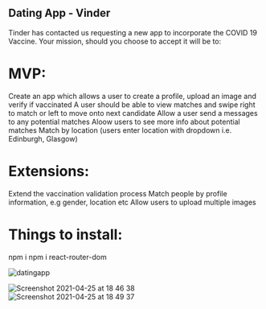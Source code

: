 ## Dating App - Vinder

Tinder has contacted us requesting a new app to incorporate the COVID 19 Vaccine. Your mission, should you choose to accept it will be to:

# MVP:

Create an app which allows a user to create a profile, upload an image and verify if vaccinated
A user should be able to view matches and swipe right to match or left to move onto next candidate
Allow a user send a messages to any potential matches
Aloow users to see more info about potential matches
Match by location (users enter location with dropdown i.e. Edinburgh, Glasgow)

# Extensions:

Extend the vaccination validation process
Match people by profile information, e.g gender, location etc
Allow users to upload multiple images

# Things to install:
npm i
npm i react-router-dom

![datingapp](https://user-images.githubusercontent.com/75388411/116069040-dc7beb00-a682-11eb-9061-95d3c4785608.png)

![Screenshot 2021-04-25 at 18 46 38](https://user-images.githubusercontent.com/75388411/116088185-8bc3bc80-a699-11eb-9822-380b4466db36.png)
![Screenshot 2021-04-25 at 18 49 37](https://user-images.githubusercontent.com/75388411/116088333-ae55d580-a699-11eb-8533-09933b8ab567.png)

